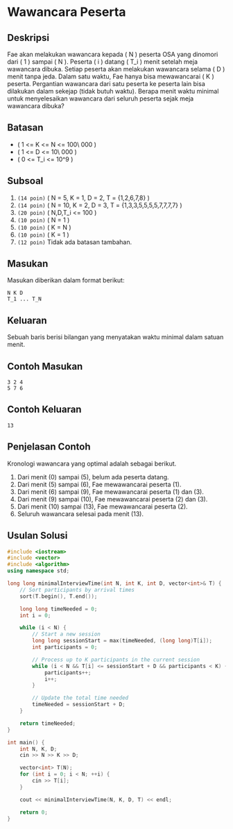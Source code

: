 # Wawancara Peserta

## Deskripsi
Fae akan melakukan wawancara kepada \( N \) peserta OSA yang dinomori dari \( 1 \) sampai \( N \). Peserta \( i \) datang \( T_i \) menit setelah meja wawancara dibuka. Setiap peserta akan melakukan wawancara selama \( D \) menit tanpa jeda. Dalam satu waktu, Fae hanya bisa mewawancarai \( K \) peserta. Pergantian wawancara dari satu peserta ke peserta lain bisa dilakukan dalam sekejap (tidak butuh waktu). Berapa menit waktu minimal untuk menyelesaikan wawancara dari seluruh peserta sejak meja wawancara dibuka?

## Batasan
- \( 1 <= K <= N <= 100\ 000 \)
- \( 1 <= D <= 10\ 000 \)
- \( 0 <= T_i <= 10^9 \)

## Subsoal
1. `(14 poin)` \( N = 5, K = 1, D = 2, T = \{1,2,6,7,8\} \)
2. `(14 poin)` \( N = 10, K = 2, D = 3, T = \{1,3,3,5,5,5,5,7,7,7,7\} \)
3. `(20 poin)` \( N,D,T_i <= 100 \)
4. `(10 poin)` \( N = 1 \)
5. `(10 poin)` \( K = N \)
6. `(10 poin)` \( K = 1 \)
7. `(12 poin)` Tidak ada batasan tambahan.

## Masukan
Masukan diberikan dalam format berikut:
```
N K D
T_1 ... T_N
```

## Keluaran
Sebuah baris berisi bilangan yang menyatakan waktu minimal dalam satuan menit.

## Contoh Masukan
```
3 2 4
5 7 6
```

## Contoh Keluaran
```
13
```

## Penjelasan Contoh
Kronologi wawancara yang optimal adalah sebagai berikut.
1. Dari menit \(0\) sampai \(5\), belum ada peserta datang.
2. Dari menit \(5\) sampai \(6\), Fae mewawancarai peserta \(1\).
3. Dari menit \(6\) sampai \(9\), Fae mewawancarai peserta \(1\) dan \(3\).
4. Dari menit \(9\) sampai \(10\), Fae mewawancarai peserta \(2\) dan \(3\).
5. Dari menit \(10\) sampai \(13\), Fae mewawancarai peserta \(2\).
6. Seluruh wawancara selesai pada menit \(13\).

## Usulan Solusi
```cpp
#include <iostream>
#include <vector>
#include <algorithm>
using namespace std;

long long minimalInterviewTime(int N, int K, int D, vector<int>& T) {
    // Sort participants by arrival times
    sort(T.begin(), T.end());

    long long timeNeeded = 0;
    int i = 0;

    while (i < N) {
        // Start a new session
        long long sessionStart = max(timeNeeded, (long long)T[i]);
        int participants = 0;

        // Process up to K participants in the current session
        while (i < N && T[i] <= sessionStart + D && participants < K) {
            participants++;
            i++;
        }

        // Update the total time needed
        timeNeeded = sessionStart + D;
    }

    return timeNeeded;
}

int main() {
    int N, K, D;
    cin >> N >> K >> D;

    vector<int> T(N);
    for (int i = 0; i < N; ++i) {
        cin >> T[i];
    }

    cout << minimalInterviewTime(N, K, D, T) << endl;

    return 0;
}
```